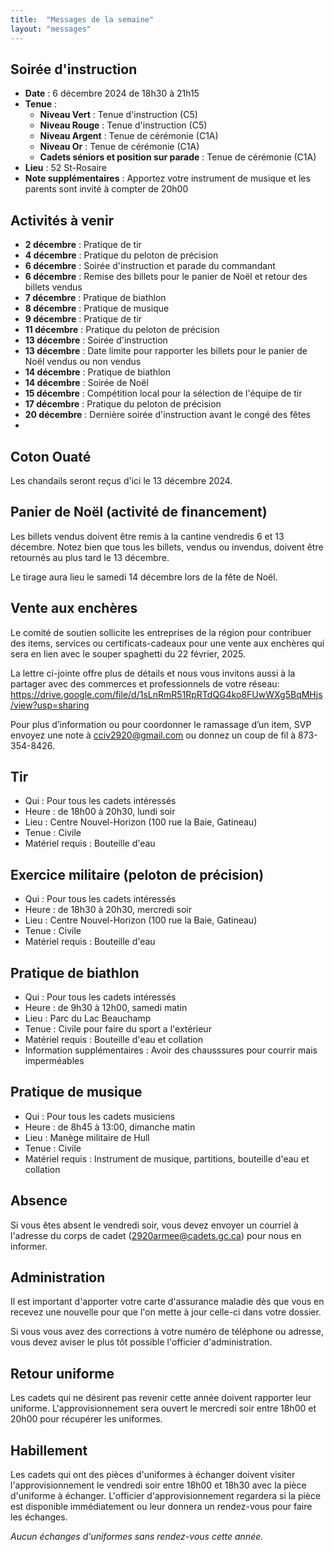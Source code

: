 ```yaml
---
title:  "Messages de la semaine"
layout: "messages"
---
```

 
## Soirée d'instruction  

- **Date** : 6 décembre 2024 de 18h30 à 21h15
- **Tenue** :
  - **Niveau Vert** : Tenue d'instruction (C5) 
  - **Niveau Rouge** : Tenue d'instruction (C5)  
  - **Niveau Argent** : Tenue de cérémonie (C1A) 
  - **Niveau Or** : Tenue de cérémonie (C1A) 
  - **Cadets séniors et position sur parade** : Tenue de cérémonie (C1A) 
- **Lieu** : 52 St-Rosaire
- **Note supplémentaires** : Apportez votre instrument de musique et les parents sont invité à compter de 20h00

   
## Activités à venir
 
- **2 décembre** : Pratique de tir
- **4 décembre** : Pratique du peloton de précision
- **6 décembre** : Soirée d'instruction et parade du commandant 
- **6 décembre** : Remise des billets pour le panier de Noël et retour des billets vendus
- **7 décembre** : Pratique de biathlon
- **8 décembre** : Pratique de musique
- **9 décembre** : Pratique de tir
- **11 décembre** : Pratique du peloton de précision
- **13 décembre** : Soirée d'instruction
- **13 décembre** : Date limite pour rapporter les billets pour le panier de Noël vendus ou non vendus
- **14 décembre** : Pratique de biathlon
- **14 décembre** : Soirée de Noël
- **15 décembre** : Compétition local pour la sélection de l'équipe de tir
- **17 décembre** : Pratique du peloton de précision
- **20 décembre** : Dernière soirée d'instruction avant le congé des fêtes
- 

## Coton Ouaté 

Les chandails seront reçus d'ici le 13 décembre 2024.

## Panier de Noël (activité de financement)

Les billets vendus doivent être remis à la cantine vendredis 6 et 13 décembre. 
Notez bien que tous les billets, vendus ou invendus, doivent être retournés au plus tard le 13 décembre. 

Le tirage aura lieu le samedi 14 décembre lors de la fête de Noël.

## Vente aux enchères

Le comité de soutien sollicite les entreprises de la région pour contribuer des items, services ou certificats-cadeaux pour une vente aux enchères qui sera en lien avec le souper spaghetti du 22 février, 2025.

La lettre ci-jointe offre plus de détails et nous vous invitons aussi à la partager avec des commerces et professionnels de votre réseau:  <https://drive.google.com/file/d/1sLnRmR51RpRTdQG4ko8FUwWXg5BqMHjs/view?usp=sharing>

Pour plus d’information ou pour coordonner le ramassage d’un item, SVP envoyez une note à <cciv2920@gmail.com> ou donnez un coup de fil à 873-354-8426.

 
## Tir
- Qui : Pour tous les cadets intéressés 
- Heure : de 18h00 à 20h30, lundi soir
- Lieu : Centre Nouvel-Horizon (100 rue la Baie, Gatineau) 
- Tenue : Civile
- Matériel requis : Bouteille d'eau

## Exercice militaire (peloton de précision)

- Qui :  Pour tous les cadets intéressés 
- Heure : de 18h30 à 20h30, mercredi soir
- Lieu : Centre Nouvel-Horizon (100 rue la Baie, Gatineau) 
- Tenue : Civile
- Matériel requis : Bouteille d'eau

## Pratique de biathlon

- Qui :  Pour tous les cadets intéressés 
- Heure : de 9h30 à 12h00, samedi matin
- Lieu : Parc du Lac Beauchamp 
- Tenue : Civile pour faire du sport a l'extérieur
- Matériel requis : Bouteille d'eau et collation
- Information supplémentaires :  Avoir des chausssures pour courrir mais imperméables

## Pratique de musique

- Qui : Pour tous les cadets musiciens 
- Heure : de 8h45 à 13:00, dimanche matin
- Lieu : Manège militaire de Hull  
- Tenue : Civile
- Matériel requis : Instrument de musique, partitions, bouteille d'eau et collation

## Absence

Si vous êtes absent le vendredi soir, vous devez envoyer un courriel à l'adresse du corps de cadet (<2920armee@cadets.gc.ca>) pour nous en informer.

## Administration

Il est important d'apporter votre carte d'assurance maladie dès que vous en recevez une nouvelle pour que l'on mette à jour celle-ci dans votre dossier.

Si vous vous avez des corrections à votre numéro de téléphone ou adresse, vous devez aviser le plus tôt possible l'officier d'administration. 

## Retour uniforme

Les cadets qui ne désirent pas revenir cette année doivent rapporter leur uniforme. L'approvisionnement sera ouvert le mercredi soir entre 18h00 et 20h00 pour récupérer les uniformes.

## Habillement

Les cadets qui ont des pièces d'uniformes à échanger doivent visiter l'approvisionnement le vendredi soir entre 18h00 et 18h30 avec la pièce d'uniforme à échanger.  L'officier d'approvisionnement regardera si la pièce est disponible immédiatement ou leur donnera un rendez-vous pour faire les échanges.

*Aucun échanges d'uniformes sans rendez-vous cette année.*

